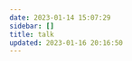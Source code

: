```yaml
---
date: 2023-01-14 15:07:29
sidebar: []
title: talk
updated: 2023-01-16 20:16:50
---
```

<head>
  <!-- ... -->
  <script src="//cdn.jsdelivr.net/gh/Uyoahz26/daodao@main/dist/qexo-dao.min.js"></script>
  <!-- ... -->
</head>
<body>
  <!-- ... -->
  <div id="qexoDaoDao"></div>
  <script>
    qexoDaodao?.init({
      el: "#qexoDaoDao",
      avatar: "https://www.wyblog1.tk/media/images/custom-headerLogo.ico",
      name: "无影博客",
      limit: 10,
      useLoadingImg: false,
      baseURL: "https://qexo.wyblog1.tk",
    }).then(function (){
      console.log("qexoDaodao加载完成");
    })
  </script>
</body>
